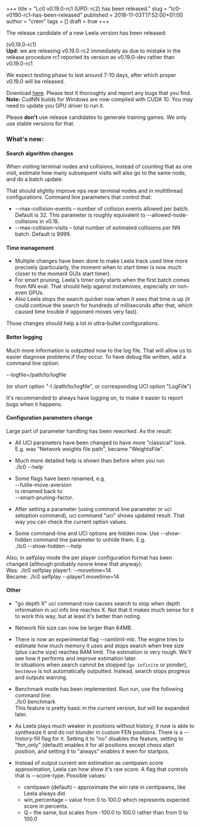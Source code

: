 +++
title = "Lc0 v0.19.0-rc1 (UPD: rc2) has been released."
slug = "lc0-v0190-rc1-has-been-released"
published = 2018-11-03T17:52:00+01:00
author = "crem"
tags = []
draft = true
+++

The release candidate of a new Leela version has been released:  
  
(v0.19.0-rc1)  
 **Upd:** we are releasing v0.19.0-rc2 immediately as due to mistake in the
release procedure rc1 reported its version as v0.19.0-dev rather than
v0.19.0-rc1  
  
We expect testing phase to last around 7-10 days, after which proper v0.19.0
will be released.  
  
Download
[here](https://github.com/LeelaChessZero/lc0/releases/tag/v0.19.0-rc2). Please
test it thoroughly and report any bugs that you find.  
 **Note:** CudNN builds for Windows are now compiled with CUDA 10. You may
need to update you GPU driver to run it.  
  
Please **don't** use release candidates to generate training games. We only
use stable versions for that.  

### What's new:

#### Search algorithm changes

When visiting terminal nodes and collisions, instead of counting that as one
visit, estimate how many subsequent visits will also go to the same node, and
do a batch update.

That should slightly improve nps near terminal nodes and in multithread
configurations. Command line parameters that control that:

  * \--max-collision-events – number of collision events allowed per batch. Default is 32. This parameter is roughly equivalent to \--allowed-node-collisions in v0.18.
  * \--max-collision-visits – total number of estimated collisions per NN batch. Default is 9999.

#### Time management

  * Multiple changes have been done to make Leela track used time more precisely (particularly, the moment when to start timer is now much closer to the moment GUIs start timer).
  * For smart pruning, Leela's timer only starts when the first batch comes from NN eval. That should help against instamoves, especially on non-even GPUs.
  * Also Leela stops the search quicker now when it sees that time is up (it could continue the search for hundreds of milliseconds after that, which caused time trouble if opponent moves very fast).

Those changes should help a lot in ultra-bullet configurations.

#### Better logging

Much more information is outputted now to the log file. That will allow us to
easier diagnose problems if they occur. To have debug file written, add a
command line option:

\--logfile=/path/to/logfile

(or short option "-l /path/to/logfile", or corresponding UCI option "LogFile")

It's recommended to always have logging on, to make it easier to report bugs
when it happens.

#### Configuration parameters change

Large part of parameter handling has been reworked. As the result:

  * All UCI parameters have been changed to have more "classical" look.  
E.g. was "Network weights file path", became "WeightsFile".

  * Much more detailed help is shown than before when you run  
./lc0 --help

  * Some flags have been renamed, e.g.  
\--futile-move-aversion  
is renamed back to  
\--smart-pruning-factor.

  * After setting a parameter (using command line parameter or uci setoption command), uci command "uci" shows updated result. That way you can check the current option values.
  * Some command-line and UCI options are hidden now. Use \--show-hidden command line parameter to unhide them. E.g.  
./lc0 --show-hidden --help

  
Also, in selfplay mode the per player configuration format has been changed
(although probably noone knew that anyway):  
Was: ./lc0 selfplay player1: --movetime=14  
Became: ./lc0 selfplay --player1.movetime=14  

#### Other

  * "go depth X" uci command now causes search to stop when depth information in uci info line reaches X. Not that it makes much sense for it to work this way, but at least it's better than noting.
  * Network file size can now be larger than 64MB.
  * There is now an experimental flag \--ramlimit-mb. The engine tries to estimate how much memory it uses and stops search when tree size (plus cache size) reaches RAM limit. The estimation is very rough. We'll see how it performs and improve estimation later.  
In situations when search cannot be stopped (`go infinite` or ponder),
`bestmove` is not automatically outputted. Instead, search stops progress and
outputs warning.

  * Benchmark mode has been implemented. Run run, use the following command line:  
./lc0 benchmark  
This feature is pretty basic in the current version, but will be expanded
later.

  * As Leela plays much weaker in positions without history, it now is able to synthesize it and do not blunder in custom FEN positions. There is a \--history-fill flag for it. Setting it to "no" disables the feature, setting to "fen_only" (default) enables it for all positions except chess start position, and setting it to "always" enables it even for startpos.
  * Instead of output current win estimation as centipawn score approximation, Leela can how show it's raw score. A flag that controls that is \--score-type. Possible values:
    * centipawn (default) – approximate the win rate in centipawns, like Leela always did.
    * win_percentage – value from 0 to 100.0 which represents expected score in percents.
    * Q – the same, but scales from -100.0 to 100.0 rather than from 0 to 100.0
